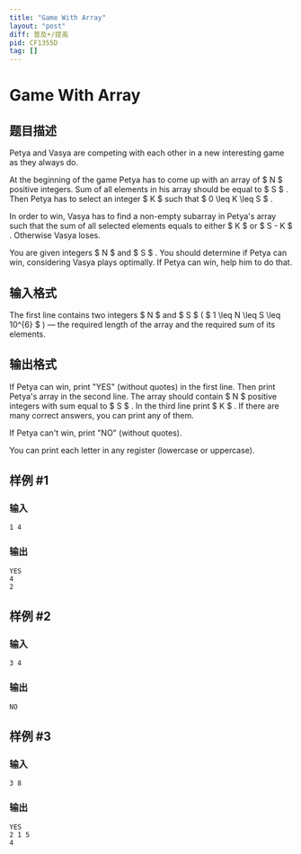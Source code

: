 ```yaml
---
title: "Game With Array"
layout: "post"
diff: 普及+/提高
pid: CF1355D
tag: []
---
```


# Game With Array

## 题目描述

Petya and Vasya are competing with each other in a new interesting game as they always do.

At the beginning of the game Petya has to come up with an array of $ N $ positive integers. Sum of all elements in his array should be equal to $ S $ . Then Petya has to select an integer $ K $ such that $ 0 \leq K \leq S $ .

In order to win, Vasya has to find a non-empty subarray in Petya's array such that the sum of all selected elements equals to either $ K $ or $ S - K $ . Otherwise Vasya loses.

You are given integers $ N $ and $ S $ . You should determine if Petya can win, considering Vasya plays optimally. If Petya can win, help him to do that.

## 输入格式

The first line contains two integers $ N $ and $ S $ ( $ 1       \leq N \leq S \leq 10^{6} $ ) — the required length of the array and the required sum of its elements.

## 输出格式

If Petya can win, print "YES" (without quotes) in the first line. Then print Petya's array in the second line. The array should contain $ N $ positive integers with sum equal to $ S $ . In the third line print $ K $ . If there are many correct answers, you can print any of them.

If Petya can't win, print "NO" (without quotes).

You can print each letter in any register (lowercase or uppercase).

## 样例 #1

### 输入

```
1 4
```

### 输出

```
YES
4
2
```

## 样例 #2

### 输入

```
3 4
```

### 输出

```
NO
```

## 样例 #3

### 输入

```
3 8
```

### 输出

```
YES
2 1 5
4
```

